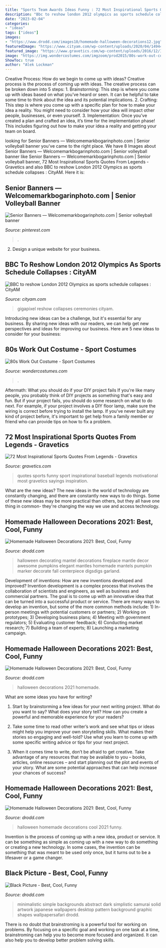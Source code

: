 ```yaml
---
title: "Sports Team Awards Ideas Funny : 72 Most Inspirational Sports Quotes From Legends"
description: "Bbc to reshow london 2012 olympics as sports schedule collapses : cityam"
date: "2023-02-04"
categories:
- "ideas"
tags: ["ideas"]
images:
- "https://www.drodd.com/images10/homemade-halloween-decorations12.jpg"
featuredImage: "https://www.cityam.com/wp-content/uploads/2020/04/149443624-768x484.jpg"
featured_image: "https://www.gravetics.com/wp-content/uploads/2016/12/In-baseball-and-in-business.jpg"
image: "https://img.wondercostumes.com/imgzoom/prod2015/80s-work-out-costume-adult-costume.jpg"
ShowToc: true
author: "Alek Lockman"
---
```



Creative Process: How do we begin to come up with ideas?
Creative process is the process of coming up with ideas. The creative process can be broken down into 5 steps: 1. Brainstorming: This step is where you come up with ideas based on what you’ve heard or seen. It can be helpful to take some time to think about the idea and its potential implications. 2. Crafting: This step is where you come up with a specific plan for how to make your idea a reality. You might need to consider how your idea will impact other people, businesses, or even yourself. 3. Implementation: Once you’ve created a plan and crafted an idea, it’s time for the implementation phase! This includes figuring out how to make your idea a reality and getting your team on board. 
	

		
looking for Senior Banners — Welcomemarkbogarinphoto.com | Senior volleyball banner you've came to the right place. We have 8 Images about Senior Banners — Welcomemarkbogarinphoto.com | Senior volleyball banner like Senior Banners — Welcomemarkbogarinphoto.com | Senior volleyball banner, 72 Most Inspirational Sports Quotes From Legends - Gravetics and also BBC to reshow London 2012 Olympics as sports schedule collapses : CityAM. Here it is:
		
    
## Senior Banners — Welcomemarkbogarinphoto.com | Senior Volleyball Banner

<img loading=lazy src="https://i.pinimg.com/736x/3c/03/24/3c0324bddf4532ddd7ff959e960ff531.jpg" onerror="this.onerror=null;this.src='https://tse4.mm.bing.net/th?id=OIP.pvu26vJJqRLtvQRz1RwRQQHaMV&amp;pid=15.1';" alt="Senior Banners — Welcomemarkbogarinphoto.com | Senior volleyball banner">

_Source: pinterest.com_

>. 

	

2. Design a unique website for your business.

    
## BBC To Reshow London 2012 Olympics As Sports Schedule Collapses : CityAM

<img loading=lazy src="https://www.cityam.com/wp-content/uploads/2020/04/149443624-768x484.jpg" onerror="this.onerror=null;this.src='https://tse4.mm.bing.net/th?id=OIP.ZSMPu1x3Rm0iKjl_Uuj0JQHaEq&amp;pid=15.1';" alt="BBC to reshow London 2012 Olympics as sports schedule collapses : CityAM">

_Source: cityam.com_

>gigapixel reshow collapses ceremonies cityam. 

	

Introducing new ideas can be a challenge, but it's essential for any business. By sharing new ideas with our readers, we can help get new perspectives and ideas for improving our business. Here are 5 new ideas to consider for your business: 

    
## 80s Work Out Costume - Sport Costumes

<img loading=lazy src="https://img.wondercostumes.com/imgzoom/prod2015/80s-work-out-costume-adult-costume.jpg" onerror="this.onerror=null;this.src='https://tse3.mm.bing.net/th?id=OIP.-hXen3dXpWvIO2sRj3KzwwHaKX&amp;pid=15.1';" alt="80s Work Out Costume - Sport Costumes">

_Source: wondercostumes.com_

>. 

	

Aftermath: What you should do if your DIY project fails
If you're like many people, you probably think of DIY projects as something that's easy and fun. But if your project fails, you should do some research on what to do next. For example, if your project involves a DIY floor lamp, make sure the wiring is correct before trying to install the lamp. If you've never built any kind of project before, it's important to get help from a family member or friend who can provide tips on how to fix a problem.

    
## 72 Most Inspirational Sports Quotes From Legends - Gravetics

<img loading=lazy src="https://www.gravetics.com/wp-content/uploads/2016/12/In-baseball-and-in-business.jpg" onerror="this.onerror=null;this.src='https://tse1.mm.bing.net/th?id=OIP.xo62tbMPnp8gqZp7v0fLUQHaGs&amp;pid=15.1';" alt="72 Most Inspirational Sports Quotes From Legends - Gravetics">

_Source: gravetics.com_

>quotes sports funny sport inspirational baseball legends motivational most gravetics sayings inspiration. 

	

What are the new ideas?
The new ideas in the world of technology are constantly changing, and there are constantly new ways to do things. Some of these new ideas may be more practical than others, but they all have one thing in common- they're changing the way we use and access technology.

    
## Homemade Halloween Decorations 2021: Best, Cool, Funny

<img loading=lazy src="https://www.drodd.com/images10/homemade-halloween-decorations03.jpg" onerror="this.onerror=null;this.src='https://tse2.mm.bing.net/th?id=OIP.TGa0kt_NvJX6h9T2KJ5_AADhEs&amp;pid=15.1';" alt="Homemade Halloween Decorations 2021: Best, Cool, Funny">

_Source: drodd.com_

>halloween decorating mantel decorations fireplace mantle decor awesome pumpkins elegant mantles homemade mantels pumpkin marker decorate fall centerpiece digsdigs garland. 

	

Development of inventions: How are new inventions developed and improved?
Invention development is a complex process that involves the collaboration of scientists and engineers, as well as business and commercial partners. The goal is to come up with an innovative idea that can be turned into a successful product or service. There are many ways to develop an invention, but some of the more common methods include: 1) In-person meetings with potential customers or partners; 2) Working on prototypes; 3) Developing business plans; 4) Meeting with government regulators; 5) Evaluating customer feedback; 6) Conducting market research; 7) Building a team of experts; 8) Launching a marketing campaign.

    
## Homemade Halloween Decorations 2021: Best, Cool, Funny

<img loading=lazy src="https://www.drodd.com/images10/homemade-halloween-decorations05.jpg" onerror="this.onerror=null;this.src='https://tse2.mm.bing.net/th?id=OIP.iqqS9WZvPiwD2HMP-Gcl_wAAAA&amp;pid=15.1';" alt="Homemade Halloween Decorations 2021: Best, Cool, Funny">

_Source: drodd.com_

>halloween decorations 2021 homemade. 

	

What are some ideas you have for writing?
1. Start by brainstorming a few ideas for your next writing project. What do you want to say? What does your story tell? How can you create a powerful and memorable experience for your readers?
2. Take some time to read other writer’s work and see what tips or ideas might help you improve your own storytelling skills. What makes their stories so engaging and well-told? Use what you learn to come up with some specific writing advice or tips for your next project.

3. When it comes time to write, don’t be afraid to get creative. Take advantage of any resources that may be available to you – books, articles, online resources – and start planning out the plot and events of your story. What are some potential approaches that can help increase your chances of success?

    
## Homemade Halloween Decorations 2021: Best, Cool, Funny

<img loading=lazy src="https://www.drodd.com/images10/homemade-halloween-decorations12.jpg" onerror="this.onerror=null;this.src='https://tse2.mm.bing.net/th?id=OIP.5Um4TnF4-5vhEan-HyqMXgHaNe&amp;pid=15.1';" alt="Homemade Halloween Decorations 2021: Best, Cool, Funny">

_Source: drodd.com_

>halloween homemade decorations cool 2021 funny. 

	

Invention is the process of coming up with a new idea, product or service. It can be something as simple as coming up with a new way to do something or creating a new technology. In some cases, the invention can be something that was meant to be used only once, but it turns out to be a lifesaver or a game changer.

    
## Black Picture - Best, Cool, Funny

<img loading=lazy src="https://www.drodd.com/images16/black-picture21.jpg" onerror="this.onerror=null;this.src='https://tse2.mm.bing.net/th?id=OIP.KbHaX4qLi73Vvu489U02LQAAAA&amp;pid=15.1';" alt="Black Picture - Best, Cool, Funny">

_Source: drodd.com_

>minimalistic simple backgrounds abstract dark simplistic samurai solid artwork japanese wallpapers desktop pattern background graphic shapes wallpapersafari drodd. 

	

There is no doubt that brainstroming is a powerful tool for working on problems. By focusing on a specific goal and working on one task at a time, brainstroming can help you to become more focused and organized. It can also help you to develop better problem solving skills.

